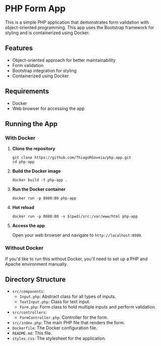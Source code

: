 # PHP Form App

This is a simple PHP application that demonstrates form validation with object-oriented programming. This app uses the Bootstrap framework for styling and is containerized using Docker.

## Features

- Object-oriented approach for better maintainability
- Form validation
- Bootstrap integration for styling
- Containerized using Docker

## Requirements

- Docker
- Web browser for accessing the app

## Running the App

### With Docker

1. **Clone the repository**

   ```
   git clone https://github.com/ThiagoRGoveia/php-app.git
   cd php-app
   ```

2. **Build the Docker image**

   ```
   docker build -t php-app .
   ```

3. **Run the Docker container**

   ```
   docker run -p 8080:80 php-app
   ```

4. **Hot reload**

   ```
   docker run -p 8080:80 -v $(pwd)/src:/var/www/html php-app
   ```

5. **Access the app**

   Open your web browser and navigate to `http://localhost:8080`.

### Without Docker

If you'd like to run this without Docker, you'll need to set up a PHP and Apache environment manually.

## Directory Structure

- `src/components`:
  - `Input.php`: Abstract class for all types of inputs.
  - `TextInput.php`: Class for text input.
  - `Form.php`: Form class to hold multiple inputs and perform validation.
- `src/controllers`:
  - `FormController.php`: Controller for the form.
- `src/index.php`: The main PHP file that renders the form.
- `Dockerfile`: The Docker configuration file.
- `README.md`: This file.
- `styles.css`: The stylesheet for the application.
